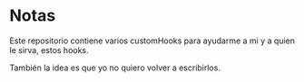 # Notas

Este repositorio contiene varios customHooks para ayudarme a mi y a quien le sirva, estos hooks.

También la idea es que yo no quiero volver a escribirlos.
